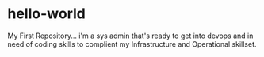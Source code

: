 # hello-world
My First Repository...
i'm a sys admin that's ready to get into devops and in need of coding skills to complient my Infrastructure and Operational skillset.
